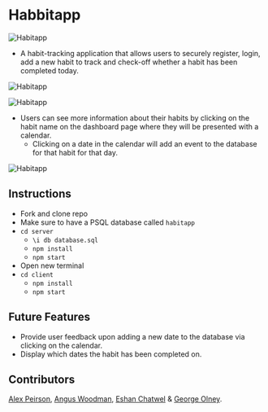 # Habbitapp

![Habitapp](https://res.cloudinary.com/de8a23w1z/image/upload/v1600605020/python_name_generator/Screenshot_2020-09-19_at_15.51.33_jaqdzr.png)

- A habit-tracking application that allows users to securely register, login, add a new habit to track and check-off whether a habit has been completed today.

![Habitapp](https://res.cloudinary.com/de8a23w1z/image/upload/v1600604998/python_name_generator/Screenshot_2020-09-20_at_13.29.19_u6fuux.png)

![Habitapp](https://res.cloudinary.com/de8a23w1z/image/upload/v1600605036/python_name_generator/Screenshot_2020-09-19_at_15.52.08_aoijnc.png)

- Users can see more information about their habits by clicking on the habit name on the dashboard page where they will be presented with a calendar.
  - Clicking on a date in the calendar will add an event to the database for that habit for that day.

![Habitapp](https://res.cloudinary.com/de8a23w1z/image/upload/v1600607342/python_name_generator/Screenshot_2020-09-20_at_14.08.40_j1hkry.png)

## Instructions

- Fork and clone repo
- Make sure to have a PSQL database called `habitapp`
- `cd server`
    - `\i db database.sql`
    - `npm install`
    - `npm start`
- Open new terminal
- `cd client`
  - `npm install`
  - `npm start`

## Future Features

- Provide user feedback upon adding a new date to the database via clicking on the calendar.
- Display which dates the habit has been completed on.

## Contributors

[Alex Peirson](https://github.com/AKP-13), [Angus Woodman](https://github.com/Angus-Woodman), [Eshan Chatwel](https://github.com/eshan1799) & [George Olney](https://github.com/georgeo23).